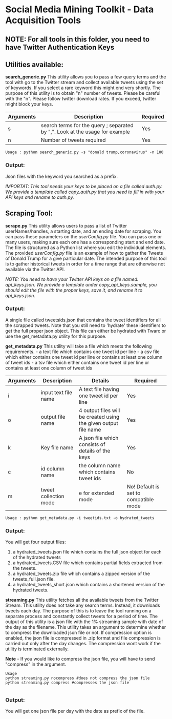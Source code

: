 # Social Media Mining Toolkit - Data Acquisition Tools

## NOTE: For all tools in this folder, you need to have Twitter Authentication Keys

## Utilities available:

**search_generic.py** This utility allows you to pass a few query terms and the tool with go to the Twitter stream and collect available tweets using the set of keywords. If you select a rare keyword this might end very shortly. The purpose of this utility is to obtain "n" number of tweets. Please be careful with the "n". Please follow twitter download rates. If you exceed, twitter might block your keys.

|Arguments|Description|Required |
| ------------- | ------------- | ------------- |
|s|search terms for the query ; separated by ",". Look at the usage for example|Yes |
|n|Number of tweets required|Yes |

```
Usage : python search_generic.py -s "donald trump,coronavirus" -n 100
```

### Output: 
Json files with the keyword you searched as a prefix.

_IMPORTAT: This tool needs your keys to be placed on a file called auth.py. We provide a template called copy_auth.py that you need to fill in with your API keys and rename to auth.py._

## Scraping Tool:

**scrape.py** This utility allows users to pass a list of Twitter userNames/handles, a starting date, and an ending date for scraping. You can pass these parameters on the _userConfig.py_ file. You can pass one or many users, making sure each one has a corresponding start and end date. The file is structured as a Python list where you edit the individual elements. The provided _userConfig.py_ file is an example of how to gather the Tweets of Donald Trump for a give particular date. The intended purpose of this tool is to gather historical tweets in order for a time range that are otherwise not available via the Twitter API. 

_NOTE: You need to have your Twitter API keys on a file named: api_keys.json. We provide a template under copy_api_keys.sample, you should edit the file with the proper keys, save it, and rename it to api_keys.json._

### Output:
A single file called tweetsids.json that contains the tweet identifiers for all the scrapped tweets. Note that you still need to 'hydrate' these identifiers to get the full proper json object. This file can either be hydrated with Twarc or use the get_metadata.py utility for this purpose.

**get_metadata.py** This utility will take a file which meets the following requirements.
    - a text file which contains one tweet id per line
    - a csv file which either contains one tweet id per line or contains at least one column of tweet ids
    - a tsv file which either contains one tweet id per line or contains at least one column of tweet ids


|Arguments|Description|Details|Required |
| ------------- | ------------- |------------- | ------------- |
|i|input text file name|A text file having one tweet id per line|Yes |
|o|output file name|4 output files will be created using the given output file name|Yes |
|k|Key file name|A json file which consists of details of the keys|Yes |
|c|id column name|the column name which contains tweet ids|No |
|m|tweet collection mode| e for extended mode| No! Default is set to compatible mode|


```
Usage : python get_metadata.py -i tweetids.txt -o hydrated_tweets
```

### Output: 
You will get four output files: 

1. a hydrated_tweets.json file which contains the full json object for each of the hydrated tweets
1. a hydrated_tweets.CSV file which contains partial fields extracted from the tweets.
1. a hydrated_tweets.zip file which contains a zipped version of the tweets_full.json file.
1. a hydrated_tweets_short.json which contains a shortened version of the hydrated tweets. 

**streaming.py** This utility fetches all the available tweets from the Twitter Stream. This utility does not take any search terms. Instead, it downloads tweets each day. The purpose of this is to leave the tool running on a separate process and constantly collect tweets for a period of time. The output of this utility is a json file with the 1% streaming sample with date of the day as the filename. This utility takes an argument to determine whether to compress the downloaded json file or not. If compression option is enabled, the json file is compressed in .zip format and file compression is carried out only after the day changes.
The compression wont work if the utility is terminated externally. 

**Note** - If you would like to compress the json file, you will have to send "compress" in the argument.

```
Usage 
python streaming.py nocompress #does not compress the json file
python streaming.py compress #compresses the json file


```
### Output: 
You will get one json file per day with the date as prefix of the file.  